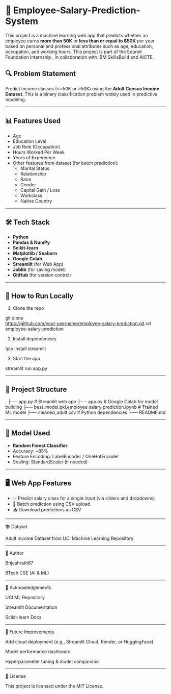 # 🧠 Employee-Salary-Prediction-System
 
This project is a machine learning web app that predicts whether an employee earns **more than 50K** or **less than or equal to $50K** per year based on personal and professional attributes such as age, education, occupation, and working hours.
This project is part of the Edunet Foundation Internship , in collaboration with IBM SkillsBuild and AICTE.

## 🔍 Problem Statement

Predict income classes (<=50K or >50K) using the **Adult Census Income Dataset**. This is a binary classification problem widely used in predictive modeling.

---

## 📊 Features Used

- Age  
- Education Level  
- Job Role (Occupation)  
- Hours Worked Per Week  
- Years of Experience  
- Other features from dataset (for batch prediction):  
  - Marital Status  
  - Relationship  
  - Race  
  - Gender  
  - Capital Gain / Loss  
  - Workclass  
  - Native Country  

---

## 🛠️ Tech Stack

- **Python**
- **Pandas & NumPy**
- **Scikit-learn**
- **Matplotlib / Seaborn**
- **Google Colab**
- **Streamlit** (for Web App)
- **Joblib** (for saving model)
- **GitHub** (for version control)

---

## 🚀 How to Run Locally

1. Clone the repo

git clone  
https://github.com/your-username/employee-salary-prediction.git cd employee-salary-prediction

2. Install dependencies

 !pip install streamlit

3. Start the app

streamlit run app.py

---

## 📂 Project Structure

. ├── app.py                    # Streamlit web app ├── app.py     # Google Colab for model building ├── best_model.pkl,employee salary prediction.ipynb        # Trained ML model ├── cleaned_adult.csv                # Python dependencies └── README.md               

---

## 🧪 Model Used

- **Random Forest Classifier**  
- Accuracy: ~85%  
- Feature Encoding: LabelEncoder / OneHotEncoder  
- Scaling: StandardScaler (if needed)

---

## 🖥️ Web App Features

- ✅ Predict salary class for a single input (via sliders and dropdowns)
- 📁 Batch prediction using CSV upload
- 📥 Download predictions as CSV

---

📚 Dataset

Adult Income Dataset from UCI Machine Learning Repository



---
👤 Author

Brijeshrath67

BTech CSE (AI & ML)


---

🌟 Acknowledgements

UCI ML Repository

Streamlit Documentation

Scikit-learn Docs



---

📌 Future Improvements

Add cloud deployment (e.g., Streamlit Cloud, Render, or HuggingFace)

Model performance dashboard

Hyperparameter tuning & model comparison



---

📄 License

This project is licensed under the MIT License.
